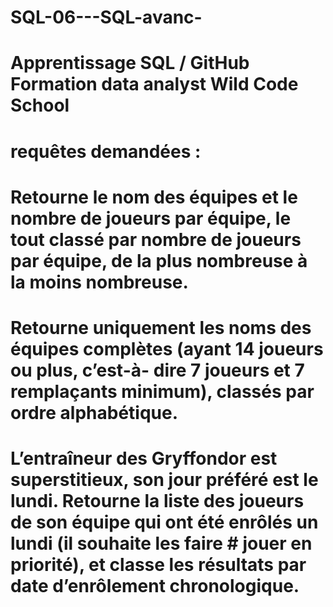 # SQL-06---SQL-avanc-
# Apprentissage SQL / GitHub Formation data analyst Wild Code School
# requêtes demandées :
# Retourne le nom des équipes et le nombre de joueurs par équipe, le tout classé par nombre de joueurs par équipe, de la plus nombreuse à la moins nombreuse.
# Retourne uniquement les noms des équipes complètes (ayant 14 joueurs ou plus, c’est-à- dire 7 joueurs et 7 remplaçants minimum), classés par ordre alphabétique.
# L’entraîneur des Gryffondor est superstitieux, son jour préféré est le lundi. Retourne la liste des joueurs de son équipe qui ont été enrôlés un lundi (il souhaite les faire # jouer en priorité), et classe les résultats par date d’enrôlement chronologique.
